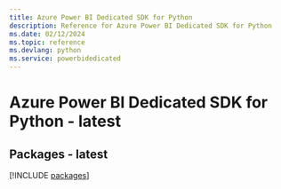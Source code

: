 ```yaml
---
title: Azure Power BI Dedicated SDK for Python
description: Reference for Azure Power BI Dedicated SDK for Python
ms.date: 02/12/2024
ms.topic: reference
ms.devlang: python
ms.service: powerbidedicated
---
```

# Azure Power BI Dedicated SDK for Python - latest
## Packages - latest
[!INCLUDE [packages](power-bi-dedicated-index.md)]